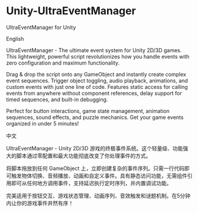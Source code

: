 # Unity-UltraEventManager
UltraEventManager for Unity

English

UltraEventManager - The ultimate event system for Unity 2D/3D games. This lightweight, powerful script revolutionizes how you handle events with zero configuration and maximum functionality.

Drag & drop the script onto any GameObject and instantly create complex event sequences. Trigger object toggling, audio playback, animations, and custom events with just one line of code. Features static access for calling events from anywhere without component references, delay support for timed sequences, and built-in debugging.

Perfect for button interactions, game state management, animation sequences, sound effects, and puzzle mechanics. Get your game events organized in under 5 minutes!

中文

UltraEventManager - Unity 2D/3D 游戏的终极事件系统。这个轻量级、功能强大的脚本通过零配置和最大功能彻底改变了你处理事件的方式。

将脚本拖放到任何 GameObject 上，立即创建复杂的事件序列。只需一行代码即可触发物体切换、音频播放、动画和自定义事件。具有静态访问功能，无需组件引用即可从任何地方调用事件，支持延迟执行定时序列，并内置调试功能。

完美适用于按钮交互、游戏状态管理、动画序列、音效触发和谜题机制。在5分钟内让你的游戏事件井然有序！
